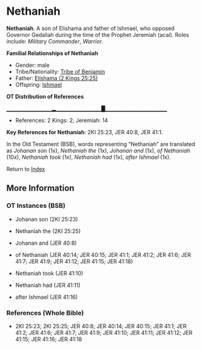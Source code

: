# Nethaniah
**Nethaniah**. 
A son of Elishama and father of Ishmael, who opposed Governor Gedaliah during the time of the Prophet Jeremiah (acai). 
Roles include: 
_Military Commander_, _Warrior_. 




**Familial Relationships of Nethaniah**


* Gender: male
* Tribe/Nationality: [Tribe of Benjamin](../../../groups/md/acai/Benjamin.md)
* Father: [Elishama (2 Kings 25:25)](Elishama.3.md)
* Offspring: [Ishmael](Ishmael.2.md)


**OT Distribution of References**

▁▁▁▁▁▁▁▁▁▁▁▂▁▁▁▁▁▁▁▁▁▁▁█▁▁▁▁▁▁▁▁▁▁▁▁▁▁▁
* References: 2 Kings: 2; Jeremiah: 14



**Key References for Nethaniah**: 
2KI 25:23, JER 40:8, JER 41:1. 


In the Old Testament (BSB), words representing “Nethaniah” are translated as 
*Johanan son* (1x), *Nethaniah the* (1x), *Johanan and* (1x), *of Nethaniah* (10x), *Nethaniah took* (1x), *Nethaniah had* (1x), *after Ishmael* (1x). 




Return to [Index](00-Index.md)

## More Information

### OT Instances (BSB)

* Johanan son (2KI 25:23)

* Nethaniah the (2KI 25:25)

* Johanan and (JER 40:8)

* of Nethaniah (JER 40:14; JER 40:15; JER 41:1; JER 41:2; JER 41:6; JER 41:7; JER 41:9; JER 41:12; JER 41:15; JER 41:18)

* Nethaniah took (JER 41:10)

* Nethaniah had (JER 41:11)

* after Ishmael (JER 41:16)



### References (Whole Bible)

* 2KI 25:23; 2KI 25:25; JER 40:8; JER 40:14; JER 40:15; JER 41:1; JER 41:2; JER 41:6; JER 41:7; JER 41:9; JER 41:10; JER 41:11; JER 41:12; JER 41:15; JER 41:16; JER 41:18



